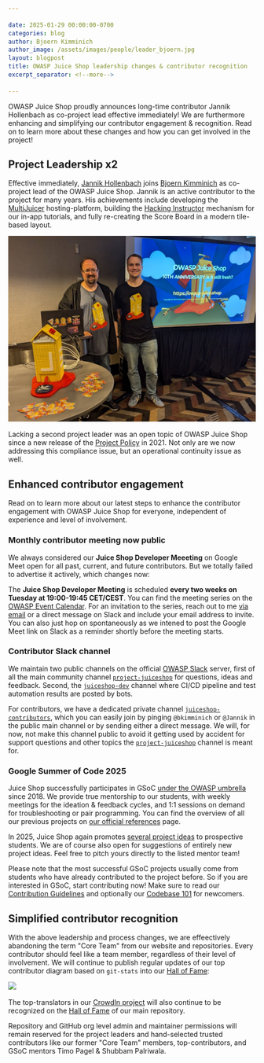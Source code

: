 ```yaml
---

date: 2025-01-29 00:00:00-0700
categories: blog
author: Bjoern Kimminich
author_image: /assets/images/people/leader_bjoern.jpg
layout: blogpost
title: OWASP Juice Shop leadership changes & contributor recognition
excerpt_separator: <!--more-->

---
```


OWASP Juice Shop proudly announces long-time contributor Jannik Hollenbach as co-project lead effective immediately! We are furthermore enhancing and simplifying our contributor engagement & recognition. Read on to learn more about these changes and how you can get involved in the project!

<!--more-->

## Project Leadership x2

Effective immediately, [Jannik Hollenbach](https://infosec.exchange/@jannik) joins [Bjoern Kimminich](https://bsky.app/profile/bkimminich.bsky.social) as co-project lead of the OWASP Juice Shop. Jannik is an active contributor to the project for many years. His achievements include developing the [MultiJuicer](https://github.com/juice-shop/multi-juicer) hosting-platform, building the [Hacking Instructor](https://pwning.owasp-juice.shop/companion-guide/latest/part1/challenges.html#_hacking_instructor) mechanism for our in-app tutorials, and fully re-creating the Score Board in a modern tile-based layout.

![](/assets/images/posts/juice-shop-leadership/juice-shop_project-leaders.jpg)

Lacking a second project leader was an open topic of OWASP Juice Shop since a new release of the [Project Policy](https://owasp.org/www-policy/operational/projects) in 2021. Not only are we now addressing this compliance issue, but an operational continuity issue as well. 

## Enhanced contributor engagement

Read on to learn more about our latest steps to enhance the contributor engagement with OWASP Juice Shop for everyone, independent of experience and level of involvement.

### Monthly contributor meeting now public

We always considered our **Juice Shop Developer Meeeting** on Google Meet open for all past, current, and future contributors. But we totally failed to advertise it actively, which changes now:

The **Juice Shop Developer Meeting** is scheduled **every two weeks on Tuesday at 19:00-19:45 CET/CEST**. You can find the meeting series on the [OWASP Event Calendar](https://calendar.google.com/calendar/embed?src=hl6cjgs6ep1h7oniqgueu2bhbo%40group.calendar.google.com). For an invitation to the series, reach out to me [via email](mailto:bjoern.kimminich@owasp.org) or a direct message on Slack and include your email address to invite. You can also just hop on spontaneously as we intened to post the Google Meet link on Slack as a reminder shortly before the meeting starts.

### Contributor Slack channel

We maintain two public channels on the official [OWASP Slack](https://owasp.org/slack/invite) server, first of all the main community channel [`project-juiceshop`](https://owasp.slack.com/archives/C255XSY04) for questions, ideas and feedback. Second, the [`juiceshop-dev`](https://owasp.slack.com/archives/CCGNHE0F4) channel where CI/CD pipeline and test automation results are posted by bots.

For contributors, we have a dedicated private channel [`juiceshop-contributors`](https://owasp.slack.com/archives/C05SF88UU73), which you can easily join by pinging `@bkimminich` or `@Jannik` in the public main channel or by sending either a direct message. We will, for now, not make this channel public to avoid it getting used by accident for support questions and other topics the [`project-juiceshop`](https://owasp.slack.com/archives/C255XSY04) channel is meant for.

### Google Summer of Code 2025

Juice Shop successfully participates in GSoC [under the OWASP umbrella](https://owasp.org/www-community/initiatives/gsoc/gsoc2025) since 2018. We provide true mentorship to our students, with weekly meetings for the ideation & feedback cycles, and 1:1 sessions on demand for troubleshooting or pair programming. You can find the overview of all our previous projects on [our official references](https://github.com/juice-shop/juice-shop/blob/master/REFERENCES.md#googlesummerofcode) page.

In 2025, Juice Shop again promotes [several project ideas](https://owasp.org/www-community/initiatives/gsoc/gsoc2025ideas#owasp-juice-shop) to prospective students. We are of course also open for suggestions of entirely new project ideas. Feel free to pitch yours directly to the listed mentor team!

Please note that the most successful GSoC projects usually come from students who have already contributed to the project before. So if you are interested in GSoC, start contributing now! Make sure to read our [Contribution Guidelines](https://pwning.owasp-juice.shop/companion-guide/latest/part3/contribution.html) and optionally our [Codebase 101](https://pwning.owasp-juice.shop/companion-guide/latest/part3/codebase.html) for newcomers.

## Simplified contributor recognition

With the above leadership and process changes, we are effeectively abandoning the term "Core Team" from our website and repositories. Every contributor should feel like a team member, regardless of their level of involvement. We will continue to publish regular updates of our top contributor diagram based on `git-stats` into our [Hall of Fame](https://github.com/juice-shop/juice-shop/blob/master/HALL_OF_FAME.md#github-contributors):

![](https://raw.githubusercontent.com/juice-shop/juice-shop/refs/heads/master/screenshots/git-stats.png)

The top-translators in our [CrowdIn project](https://crowdin.com/project/owasp-juice-shop) will also continue to be recognized on the [Hall of Fame](https://github.com/juice-shop/juice-shop/blob/master/HALL_OF_FAME.md#translators) of our main repository. 

Repository and GitHub org level admin and maintainer permissions will remain reserved for the project leaders and hand-selected trusted contributors like our former "Core Team" members, top-contributors, and GSoC mentors Timo Pagel & Shubbam Palriwala.  
